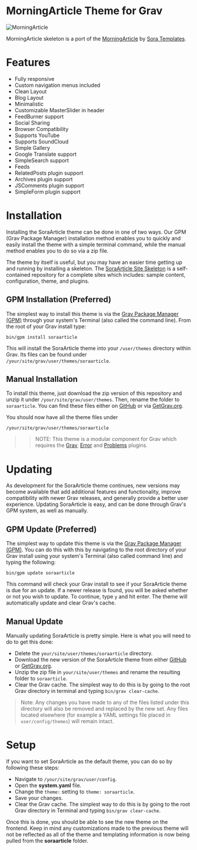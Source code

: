 # MorningArticle Theme for Grav

![MorningArticle](assets/readme_1.png)

MorningArticle skeleton is a port of the [MorningArticle](http://sora-article-soratemplates.blogspot.com/) by [Sora Templates](http://www.soratemplates.com/).

# Features

* Fully responsive
* Custom navigation menus included
* Clean Layout
* Blog Layout
* Minimalistic
* Customizable MasterSlider in header
* FeedBurner support
* Social Sharing
* Browser Compatibility
* Supports YouTube
* Supports SoundCloud
* Simple Gallery
* Google Translate support
* SimpleSearch support
* Feeds
* RelatedPosts plugin support
* Archives plugin support
* JSComments plugin support
* SimpleForm plugin support

# Installation

Installing the SoraArticle theme can be done in one of two ways. Our GPM (Grav Package Manager) installation method enables you to quickly and easily install the theme with a simple terminal command, while the manual method enables you to do so via a zip file.

The theme by itself is useful, but you may have an easier time getting up and running by installing a skeleton. The [SoraArticle Site Skeleton](https://github.com/getgrav/grav-skeleton-soraarticle-blog) is a self-contained repository for a complete sites which includes: sample content, configuration, theme, and plugins.

## GPM Installation (Preferred)

The simplest way to install this theme is via the [Grav Package Manager (GPM)](http://learn.getgrav.org/advanced/grav-gpm) through your system's Terminal (also called the command line).  From the root of your Grav install type:

    bin/gpm install soraarticle

This will install the SoraArticle theme into your `/user/themes` directory within Grav. Its files can be found under `/your/site/grav/user/themes/soraarticle`.

## Manual Installation

To install this theme, just download the zip version of this repository and unzip it under `/your/site/grav/user/themes`. Then, rename the folder to `soraarticle`. You can find these files either on [GitHub](https://github.com/getgrav/grav-theme-soraarticle) or via [GetGrav.org](http://getgrav.org/downloads/themes).

You should now have all the theme files under

    /your/site/grav/user/themes/soraarticle

>> NOTE: This theme is a modular component for Grav which requires the [Grav](http://github.com/getgrav/grav), [Error](https://github.com/getgrav/grav-theme-error) and [Problems](https://github.com/getgrav/grav-plugin-problems) plugins.

# Updating

As development for the SoraArticle theme continues, new versions may become available that add additional features and functionality, improve compatibility with newer Grav releases, and generally provide a better user experience. Updating SoraArticle is easy, and can be done through Grav's GPM system, as well as manually.

## GPM Update (Preferred)

The simplest way to update this theme is via the [Grav Package Manager (GPM)](http://learn.getgrav.org/advanced/grav-gpm). You can do this with this by navigating to the root directory of your Grav install using your system's Terminal (also called command line) and typing the following:

    bin/gpm update soraarticle

This command will check your Grav install to see if your SoraArticle theme is due for an update. If a newer release is found, you will be asked whether or not you wish to update. To continue, type `y` and hit enter. The theme will automatically update and clear Grav's cache.

## Manual Update

Manually updating SoraArticle is pretty simple. Here is what you will need to do to get this done:

* Delete the `your/site/user/themes/soraarticle` directory.
* Download the new version of the SoraArticle theme from either [GitHub](https://github.com/getgrav/grav-theme-soraarticle) or [GetGrav.org](http://getgrav.org/downloads/themes).
* Unzip the zip file in `your/site/user/themes` and rename the resulting folder to `soraarticle`.
* Clear the Grav cache. The simplest way to do this is by going to the root Grav directory in terminal and typing `bin/grav clear-cache`.

> Note: Any changes you have made to any of the files listed under this directory will also be removed and replaced by the new set. Any files located elsewhere (for example a YAML settings file placed in `user/config/themes`) will remain intact.

# Setup

If you want to set SoraArticle as the default theme, you can do so by following these steps:

* Navigate to `/your/site/grav/user/config`.
* Open the **system.yaml** file.
* Change the `theme:` setting to `theme: soraarticle`.
* Save your changes.
* Clear the Grav cache. The simplest way to do this is by going to the root Grav directory in Terminal and typing `bin/grav clear-cache`.

Once this is done, you should be able to see the new theme on the frontend. Keep in mind any customizations made to the previous theme will not be reflected as all of the theme and templating information is now being pulled from the **soraarticle** folder.
